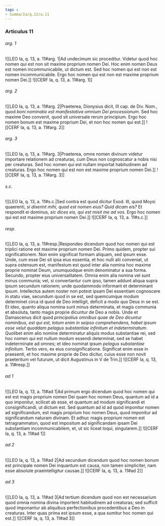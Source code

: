 ```yaml
---
tags : 
- Summa/Ia/q.13/a.11
---
```


### Articulus 11

###### arg. 1
![[LEO Ia, q. 13, a. 11#arg. 1|Ad undecimum sic proceditur. Videtur quod hoc nomen qui est non sit maxime proprium nomen Dei. Hoc enim nomen Deus est nomen incommunicabile, ut dictum est. Sed hoc nomen qui est non est nomen incommunicabile. Ergo hoc nomen qui est non est maxime proprium nomen Dei.]]
![[CERF Ia, q. 13, a. 11#arg. 1]]

###### arg. 2
![[LEO Ia, q. 13, a. 11#arg. 2|Praeterea, Dionysius dicit, III cap. de Div. Nom., quod *boni nominatio est manifestativa omnium Dei processionum*. Sed hoc maxime Deo convenit, quod sit universale rerum principium. Ergo hoc nomen bonum est maxime proprium Dei, et non hoc nomen qui est.]]
![[CERF Ia, q. 13, a. 11#arg. 2]]

###### arg. 3
![[LEO Ia, q. 13, a. 11#arg. 3|Praeterea, omne nomen divinum videtur importare relationem ad creaturas, cum Deus non cognoscatur a nobis nisi per creaturas. Sed hoc nomen qui est nullam importat habitudinem ad creaturas. Ergo hoc nomen qui est non est maxime proprium nomen Dei.]]
![[CERF Ia, q. 13, a. 11#arg. 3]]

###### s.c.
![[LEO Ia, q. 13, a. 11#s.c.|Sed contra est quod dicitur Exod. III, quod Moysi quaerenti, *si dixerint mihi, quod est nomen eius? Quid dicam eis?* Et respondit ei dominus, *sic dices eis, qui est misit me ad vos*. Ergo hoc nomen qui est est maxime proprium nomen Dei.]]
![[CERF Ia, q. 13, a. 11#s.c.]]

###### resp.
![[LEO Ia, q. 13, a. 11#resp.|Respondeo dicendum quod hoc nomen qui est triplici ratione est maxime proprium nomen Dei. Primo quidem, propter sui significationem. Non enim significat formam aliquam, sed ipsum esse. Unde, cum esse Dei sit ipsa eius essentia, et hoc nulli alii conveniat, ut supra ostensum est, manifestum est quod inter alia nomina hoc maxime proprie nominat Deum, unumquodque enim denominatur a sua forma. Secundo, propter eius universalitatem. Omnia enim alia nomina vel sunt minus communia; vel, si convertantur cum ipso, tamen addunt aliqua supra ipsum secundum rationem; unde quodammodo informant et determinant ipsum. Intellectus autem noster non potest ipsam Dei essentiam cognoscere in statu viae, secundum quod in se est, sed quemcumque modum determinet circa id quod de Deo intelligit, deficit a modo quo Deus in se est. Et ideo, quanto aliqua nomina sunt minus determinata, et magis communia et absoluta, tanto magis proprie dicuntur de Deo a nobis. Unde et Damascenus dicit quod *principalius omnibus quae de Deo dicuntur nominibus, est qui est, totum enim in seipso comprehendens, habet ipsum esse velut quoddam pelagus substantiae infinitum et indeterminatum*. Quolibet enim alio nomine determinatur aliquis modus substantiae rei, sed hoc nomen qui est nullum modum essendi determinat, sed se habet indeterminate ad omnes; et ideo nominat ipsum *pelagus substantiae infinitum*. Tertio vero, ex eius consignificatione. Significat enim esse in praesenti, et hoc maxime proprie de Deo dicitur, cuius esse non novit praeteritum vel futurum, ut dicit Augustinus in V de Trin.]]
![[CERF Ia, q. 13, a. 11#resp.]]

###### ad 1
![[LEO Ia, q. 13, a. 11#ad 1|Ad primum ergo dicendum quod hoc nomen qui est est magis proprium nomen Dei quam hoc nomen Deus, quantum ad id a quo imponitur, scilicet ab esse, et quantum ad modum significandi et consignificandi, ut dictum est. Sed quantum ad id ad quod imponitur nomen ad significandum, est magis proprium hoc nomen Deus, quod imponitur ad significandum naturam divinam. Et adhuc magis proprium nomen est tetragrammaton, quod est impositum ad significandam ipsam Dei substantiam incommunicabilem, et, ut sic liceat loqui, singularem.]]
![[CERF Ia, q. 13, a. 11#ad 1]]

###### ad 2
![[LEO Ia, q. 13, a. 11#ad 2|Ad secundum dicendum quod hoc nomen bonum est principale nomen Dei inquantum est causa, non tamen simpliciter, nam esse absolute praeintelligitur causae.]]
![[CERF Ia, q. 13, a. 11#ad 2]]

###### ad 3
![[LEO Ia, q. 13, a. 11#ad 3|Ad tertium dicendum quod non est necessarium quod omnia nomina divina importent habitudinem ad creaturas; sed sufficit quod imponantur ab aliquibus perfectionibus procedentibus a Deo in creaturas. Inter quas prima est ipsum esse, a qua sumitur hoc nomen qui est.]]
![[CERF Ia, q. 13, a. 11#ad 3]]


